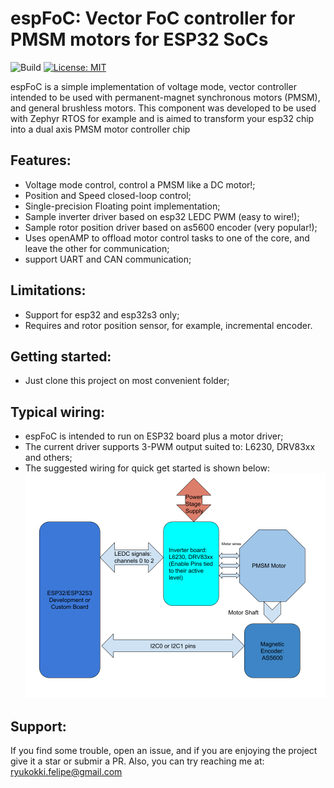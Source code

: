 # espFoC: Vector FoC controller for PMSM motors for ESP32 SoCs

![Build](https://github.com/uLipe/espFoC/workflows/Build/badge.svg)
[![License: MIT](https://img.shields.io/badge/License-MIT-yellow.svg)](https://opensource.org/licenses/MIT)

espFoC is a simple implementation of voltage mode, vector controller intended to be used with permanent-magnet synchronous motors (PMSM), and general brushless motors. This component was developed to be used with Zephyr RTOS for example and is aimed to transform
your esp32 chip into a dual axis PMSM motor controller chip

## Features:

* Voltage mode control, control a PMSM like a DC motor!;
* Position and Speed closed-loop control;
* Single-precision Floating point implementation;
* Sample inverter driver based on esp32 LEDC PWM (easy to wire!);
* Sample rotor position driver based on as5600 encoder (very popular!);
* Uses openAMP to offload motor control tasks to one of the core, and leave the other for communication;
* support UART and CAN communication;

## Limitations:

* Support for esp32 and esp32s3 only;
* Requires and rotor position sensor, for example, incremental encoder.

## Getting started:

* Just clone this project on most convenient folder;

## Typical wiring:

* espFoC is intended to run on ESP32 board plus a motor driver;
* The current driver supports 3-PWM output suited to: L6230, DRV83xx and others;
* The suggested wiring for quick get started is shown below:
![Wiring](/doc/images/wiring.png)

## Support:

If you find some trouble, open an issue, and if you are enjoying the project
give it a star or submir a PR. Also, you can try reaching me at:
ryukokki.felipe@gmail.com